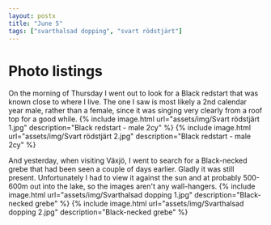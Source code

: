 ```yaml
---
layout: postx
title: "June 5"
tags: ["svarthalsad dopping", "svart rödstjärt"]
---
```

# Photo listings
On the morning of Thursday I went out to look for a Black redstart that was
known close to where I live. The one I saw is most likely a 2nd calendar year
male, rather than a female, since it was singing very clearly from a roof top
for a good while.
{% include image.html url="assets/img/Svart rödstjärt 1.jpg" description="Black redstart - male 2cy" %}
{% include image.html url="assets/img/Svart rödstjärt 2.jpg" description="Black redstart - male 2cy" %}

And yesterday, when visiting Växjö, I went to search for a Black-necked grebe
that had been seen a couple of days earlier. Gladly it was still present.
Unfortunately I had to view it against the sun and at probably 500-600m out
into the lake, so the images aren't any wall-hangers.
{% include image.html url="assets/img/Svarthalsad dopping 1.jpg" description="Black-necked grebe" %}
{% include image.html url="assets/img/Svarthalsad dopping 2.jpg" description="Black-necked grebe" %}
